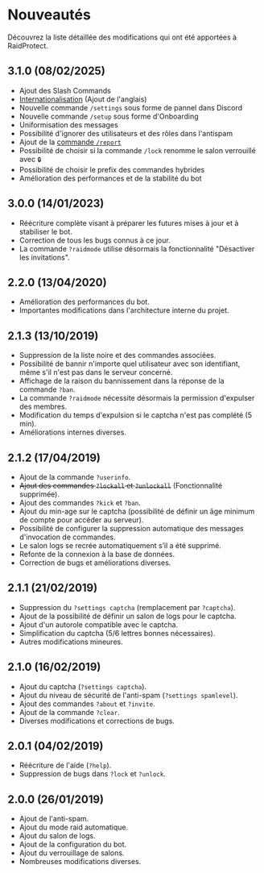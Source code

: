 # Nouveautés

Découvrez la liste détaillée des modifications qui ont été apportées à RaidProtect.

## 3.1.0 (08/02/2025)

- Ajout des Slash Commands
- [Internationalisation](/beta/language) (Ajout de l'anglais)
- Nouvelle commande `/settings` sous forme de pannel dans Discord
- Nouvelle commande `/setup` sous forme d'Onboarding
- Uniformisation des messages
- Possibilité d'ignorer des utilisateurs et des rôles dans l'antispam
- Ajout de la [commande `/report`](/beta/features/reports)
- Possibilité de choisir si la commande `/lock` renomme le salon verrouillé avec `🔒`
- Possibilité de choisir le prefix des commandes hybrides
- Amélioration des performances et de la stabilité du bot

## 3.0.0 (14/01/2023)

- Réécriture complète visant à préparer les futures mises à jour et à stabiliser le bot.
- Correction de tous les bugs connus à ce jour.
- La commande `?raidmode` utilise désormais la fonctionnalité "Désactiver les invitations".

## 2.2.0 (13/04/2020)

- Amélioration des performances du bot.
- Importantes modifications dans l'architecture interne du projet.

## 2.1.3 (13/10/2019)

- Suppression de la liste noire et des commandes associées.
- Possibilité de bannir n'importe quel utilisateur avec son identifiant, même s'il n'est pas dans le serveur concerné.
- Affichage de la raison du bannissement dans la réponse de la commande `?ban`.
- La commande `?raidmode` nécessite désormais la permission d'expulser des membres.
- Modification du temps d'expulsion si le captcha n'est pas complété (5 min).
- Améliorations internes diverses.

## 2.1.2 (17/04/2019)

- Ajout de la commande `?userinfo`.
- ~~Ajout des commandes `?lockall` et `?unlockall`~~ (Fonctionnalité supprimée).
- Ajout des commandes `?kick` et `?ban`.
- Ajout du min-age sur le captcha (possibilité de définir un âge minimum de compte pour accéder au serveur).
- Possibilité de configurer la suppression automatique des messages d'invocation de commandes.
- Le salon logs se recrée automatiquement s’il a été supprimé.
- Refonte de la connexion à la base de données.
- Correction de bugs et améliorations diverses.

## 2.1.1 (21/02/2019)

- Suppression du `?settings captcha` (remplacement par `?captcha`).
- Ajout de la possibilité de définir un salon de logs pour le captcha.
- Ajout d'un autorole compatible avec le captcha.
- Simplification du captcha (5/6 lettres bonnes nécessaires).
- Autres modifications mineures.

## 2.1.0 (16/02/2019)

- Ajout du captcha (`?settings captcha`).
- Ajout du niveau de sécurité de l'anti-spam (`?settings spamlevel`).
- Ajout des commandes `?about` et `?invite`.
- Ajout de la commande `?clear`.
- Diverses modifications et corrections de bugs.

## 2.0.1 (04/02/2019)

- Réécriture de l'aide (`?help`).
- Suppression de bugs dans `?lock` et `?unlock`.

## 2.0.0 (26/01/2019)

- Ajout de l'anti-spam.
- Ajout du mode raid automatique.
- Ajout du salon de logs.
- Ajout de la configuration du bot.
- Ajout du verrouillage de salons.
- Nombreuses modifications diverses.